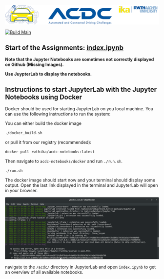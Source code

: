 ![](assets/header_image.png)

[![Build Main](https://github.com/ika-rwth-aachen/acdc-notebooks/actions/workflows/build.yml/badge.svg)](https://github.com/ika-rwth-aachen/acdc-notebooks/actions/workflows/build.yml)


## Start of the Assignments: [index.ipynb](index.ipynb)

__Note that the Jupyter Notebooks are sometimes not correctly displayed on Github (Missing Images).__

__Use JuypterLab to display the notebooks.__


## Instructions to start JupyterLab with the Jupyter Notebooks using Docker
Docker should be used for starting JupyterLab on you local machine. You can use the following instructions to run the system:

You can either build the docker image 
```bash
./docker_build.sh
```

or pull it from our registry (recommended):
```bash
docker pull rwthika/acdc-notebooks:latest
```

Then navigate to `acdc-notebooks/docker` and run `./run.sh`.
```bash
./run.sh
```

The docker image should start now and your terminal should display some output. Open the last link displayed in the terminal and JupyterLab will open in your browser.

![](assets/terminal.png)

navigate to the `/acdc/` directory in JupyterLab and open `index.ipynb` to get an overview of all available notebooks.

